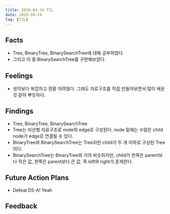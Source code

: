 ```yaml
---
title: 2020-04-24 TIL
date: 2020-04-24
tag: [TIL]
---
```


## Facts

- Tree, BinaryTree, BinarySearchTree에 대해 공부하였다.
- 그리고 이 중 BinarySearchTree를 구현해보았다.

## Feelings

- 생각보다 복잡하고 정말 어려웠다. 그래도 자료구조를 직접 만들어보면서 많이 배운 것 같아 뿌듯하다.

## Findings

- Tree, BinaryTree, BinarySearchTree
- Tree는 비선형 자료구조로 node와 edge로 구성된다. node 밑에는 수많은 child node가 edge로 연결될 수 있다.
- BinaryTree와 BinarySearchTree는 Tree지만 child가 두 개 이하로 구성된 Tree이다.
- BinarySearchTree는 BinaryTree와 거의 비슷하지만, child가 한쪽은 parent보다 작은 값, 한쪽은 parent보다 큰 값. 즉 left와 right가 존재한다.

## Future Action Plans

- Defeat DS-A! Yeah

## Feedback
